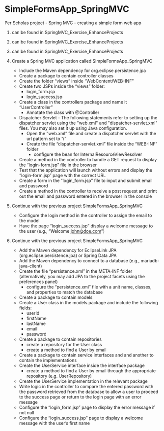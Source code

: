 # SimpleFormsApp_SpringMVC
Per Scholas project - Spring MVC - creating a simple form web app

1. can be found in SpringMVC_Exercise_EnhanceProjects
2. can be found in SpringMVC_Exercise_EnhanceProjects
3. can be found in SpringMVC_Exercise_EnhanceProjects

4. Create a Spring MVC application called SimpleFormsApp_SpringMVC
    - Include the Maven dependency for org.eclipse.persistence.jpa
    - Create a package to contain controller classes
    - Create the folder “views” inside “WebContent/WEB-INF”
    - Create two JSPs inside the “views” folder:
        - login_form.jsp
        - login_success.jsp
    - Create a class in the controllers package and name it “UserController”
        - Annotate the class with @Controller
    - Dispatcher Servlet - The following statements refer to setting up the dispatcher servlet using the "web.xml" and "dispatcher-servlet.xml" files. You may also set it up using Java configuration.
        - Open the “web.xml” file and create a dispatcher servlet with the url pattern set to “/”
        - Create the file “dispatcher-servlet.xml” file inside the “WEB-INF” folder
            - configure the bean for InternalResourceViewResolver
    - Create a method in the controller to handle a GET request to display the “login-form.jsp” file in the browser
    - Test that the application will launch without errors and display the “login-form.jsp” page with the correct URL
    - Create a form in the “login_form.jsp” file to input and submit email and password
    - Create a method in the controller to receive a post request and print out the email and password entered in the browser in the console
5. Continue with the previous project SimpleFormsApp_SpringMVC
    - Configure the login method in the controller to assign the email to the model
    - Have the page “login_success.jsp” display a welcome message to the user (e.g., “Welcome john@doe.com”)
6. Continue with the previous project SimpleFormsApp_SpringMVC
    - Add the Maven dependency for EclipseLink JPA (org.eclipse.persistence.jpa) or Spring Data JPA
    - Add the Maven dependency to connect to a database (e.g., mariadb-java-client)
    - Create the file “persistence.xml” in the META-INF folder (alternatively, you may add JPA to the project facets using the preferences panel)
        - configure the “persistence.xml” file with a unit name, classes, and properties to match the database
    - Create a package to contain models
    - Create a User class in the models package and include the following fields:
        - userId
        - firstName
        - lastName
        - email
        - password
    - Create a package to contain repositories
        - create a repository for the User class
        - create a method to find a User by email
    - Create a package to contain service interfaces and and another to contain the implementations
    - Create the UserService interface inside the interface package
        - create a method to find a User by email through the appropriate repository (e.g. UserRepository)
    - Create the UserService implementation in the relevant package
    - Write logic in the controller to compare the entered password with the password retrieved from the database to allow a user to proceed to the success page or return to the login page with an error message
    - Configure the “login_form.jsp” page to display the error message if not null
    - Configure the “login_success.jsp” page to display a welcome message with the user’s first name